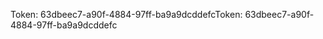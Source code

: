 <span data-ttu-id="dda68-101">Token: 63dbeec7-a90f-4884-97ff-ba9a9dcddefc</span><span class="sxs-lookup"><span data-stu-id="dda68-101">Token: 63dbeec7-a90f-4884-97ff-ba9a9dcddefc</span></span>